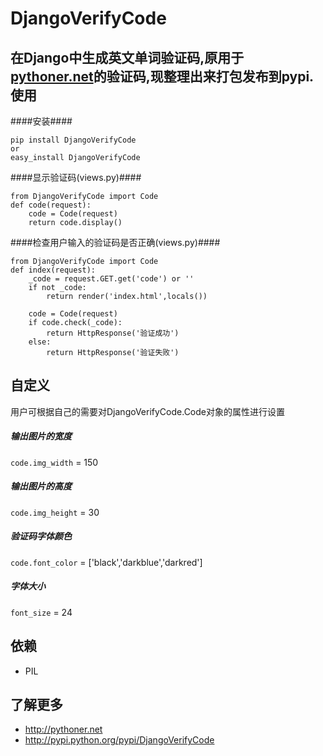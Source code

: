 DjangoVerifyCode
=================
在Django中生成英文单词验证码,原用于[pythoner.net](http://pythoner.net)的验证码,现整理出来打包发布到pypi.
使用
---
####安装####
```
pip install DjangoVerifyCode
or
easy_install DjangoVerifyCode
```
####显示验证码(views.py)####
```
from DjangoVerifyCode import Code
def code(request):
    code = Code(request)
    return code.display()
```

####检查用户输入的验证码是否正确(views.py)####
```
from DjangoVerifyCode import Code
def index(request):
    _code = request.GET.get('code') or ''
    if not _code:
        return render('index.html',locals())

    code = Code(request)
    if code.check(_code):
        return HttpResponse('验证成功')
    else:
        return HttpResponse('验证失败')
```

自定义
-----
用户可根据自己的需要对DjangoVerifyCode.Code对象的属性进行设置
##### 输出图片的宽度 #####
`code.img_width` = 150
##### 输出图片的高度 #####
`code.img_height` = 30
##### 验证码字体颜色 #####
`code.font_color` = ['black','darkblue','darkred']
##### 字体大小 #####
`font_size` = 24

依赖
----
+ PIL

了解更多
--------
+ <http://pythoner.net>
+ <http://pypi.python.org/pypi/DjangoVerifyCode>

